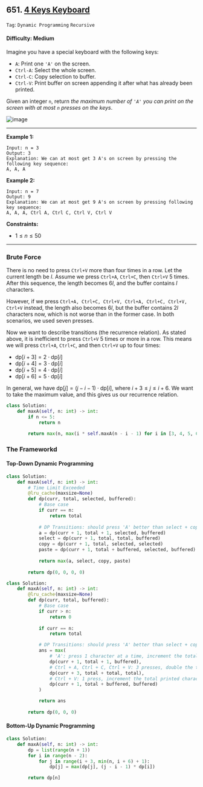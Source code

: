 ## 651. [4 Keys Keyboard](https://leetcode.com/problems/4-keys-keyboard)

```Tag```: ```Dynamic Programming``` ```Recursive```

#### Difficulty: Medium

Imagine you have a special keyboard with the following keys:

- ```A```: Print one ```'A'``` on the screen.
- ```Ctrl-A```: Select the whole screen.
- ```Ctrl-C```: Copy selection to buffer.
- ```Ctrl-V```: Print buffer on screen appending it after what has already been printed.

Given an integer ```n```, return _the maximum number of ```'A'``` you can print on the screen with at most ```n``` presses on the keys_.

![image](https://github.com/quananhle/Python/assets/35042430/483d12c7-6cd8-4d26-b94e-83a616d014ec)

---

__Example 1:__
```
Input: n = 3
Output: 3
Explanation: We can at most get 3 A's on screen by pressing the following key sequence:
A, A, A
```

__Example 2:__
```
Input: n = 7
Output: 9
Explanation: We can at most get 9 A's on screen by pressing following key sequence:
A, A, A, Ctrl A, Ctrl C, Ctrl V, Ctrl V
```

__Constraints:__

- $1 \le n \le 50$

---

### Brute Force

There is no need to press ```Ctrl+V``` more than four times in a row. Let the current length be $l$. Assume we press ```Ctrl+A```, ```Ctrl+C```, then ```Ctrl+V``` $5$ times. After this sequence, the length becomes $6l$, and the buffer contains $l$ characters.

However, if we press ```Ctrl+A, Ctrl+C, Ctrl+V, Ctrl+A, Ctrl+C, Ctrl+V, Ctrl+V``` instead, the length also becomes $6l$, but the buffer contains $2l$ characters now, which is not worse than in the former case. In both scenarios, we used seven presses.

Now we want to describe transitions (the recurrence relation). As stated above, it is inefficient to press ```Ctrl+V``` $5$ times or more in a row. This means we will press ```Ctrl+A```, ```Ctrl+C```, and then ```Ctrl+V``` up to four times:

- $\text{dp}[i + 3] = 2 \cdot \text{dp}[i]$
- $\text{dp}[i + 4] = 3 \cdot \text{dp}[i]$
- $\text{dp}[i + 5] = 4 \cdot \text{dp}[i]$
- $\text{dp}[i + 6] = 5 \cdot \text{dp}[i]$

In general, we have $\text{dp}[j] = (j - i - 1) \cdot \text{dp}[i]$, where $i + 3 \le j \le i + 6$. We want to take the maximum value, and this gives us our recurrence relation.

```Python
class Solution:
    def maxA(self, n: int) -> int:
        if n <= 5:
            return n

        return max(n, max(i * self.maxA(n - i - 1) for i in [3, 4, 5, 6]))
```

### The Frameworkd

#### Top-Down Dynamic Programming

```Python
class Solution:
    def maxA(self, n: int) -> int:
        # Time Limit Exceeded
        @lru_cache(maxsize=None)
        def dp(curr, total, selected, buffered):
            # Base case
            if curr == n:
                return total
            
            # DP Transitions: should press 'A' better than select + copy + paste?
            a = dp(curr + 1, total + 1, selected, buffered)
            select = dp(curr + 1, total, total, buffered)
            copy = dp(curr + 1, total, selected, selected)
            paste = dp(curr + 1, total + buffered, selected, buffered)
        
            return max(a, select, copy, paste)
        
        return dp(0, 0, 0, 0)
```

```Python
class Solution:
    def maxA(self, n: int) -> int:
        @lru_cache(maxsize=None)
        def dp(curr, total, buffered):
            # Base case
            if curr > n:
                return 0
            
            if curr == n:
                return total

            # DP Transitions: should press 'A' better than select + copy + paste, and repeated paste after that?
            ans = max(
                # 'A': press 1 character at a time, increment the total printed characters by 1, buffered number remains same
                dp(curr + 1, total + 1, buffered),
                # Ctrl + A, Ctrl + C, Ctrl + V: 3 presses, double the total printed characters, update buffered size
                dp(curr + 3, total + total, total),
                # Ctrl + V: 1 press, increment the total printed character by buffered size, buffered size remains same
                dp(curr + 1, total + buffered, buffered)
            )

            return ans
        
        return dp(0, 0, 0)
```

#### Bottom-Up Dynamic Programming

```Python
class Solution:
    def maxA(self, n: int) -> int:
        dp = list(range(n + 1))
        for i in range(n - 2):
            for j in range(i + 3, min(n, i + 6) + 1):
                dp[j] = max(dp[j], (j - i - 1) * dp[i])

        return dp[n]
```
